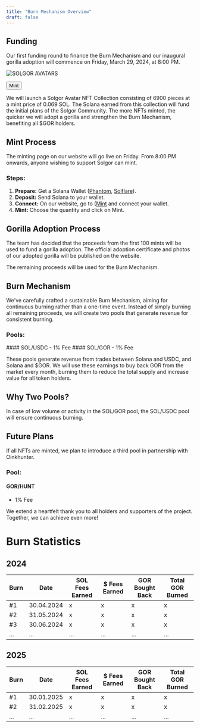 ```yaml
---
title: "Burn Mechanism Overview"
draft: false
---
```


## Funding

Our first funding round to finance the Burn Mechanism and our inaugural gorilla adoption will commence on Friday, March 29, 2024, at 8:00 PM.

![SOLGOR AVATARS](/images/SOLGOR_AVATARS.gif)

<Button href="#" type="solid">Mint</Button>

We will launch a Solgor Avatar NFT Collection consisting of 6900 pieces at a mint price of 0.069 SOL. 
The Solana earned from this collection will fund the initial plans of the Solgor Community. 
The more NFTs minted, the quicker we will adopt a gorilla and strengthen the Burn Mechanism, benefiting all $GOR holders.

## Mint Process

The minting page on our website will go live on Friday. From 8:00 PM onwards, anyone wishing to support Solgor can mint.

### Steps:

1. **Prepare:** Get a Solana Wallet ([Phantom](https://phantom.app/), [Solflare](https://solflare.com/)).
2. **Deposit:** Send Solana to your wallet.
3. **Connect:** On our website, go to ([Mint](https://solgor.app/) and connect your wallet.
4. **Mint:** Choose the quantity and click on Mint.

## Gorilla Adoption Process

The team has decided that the proceeds from the first 100 mints will be used to fund a gorilla adoption. 
The official adoption certificate and photos of our adopted gorilla will be published on the website.

The remaining proceeds will be used for the Burn Mechanism.

## Burn Mechanism

We've carefully crafted a sustainable Burn Mechanism, aiming for continuous burning rather than a one-time event. 
Instead of simply burning all remaining proceeds, we will create two pools that generate revenue for consistent burning.

### Pools:
<Notice type="info">
#### SOL/USDC
- 1% Fee
</Notice>
#### SOL/GOR
- 1% Fee

These pools generate revenue from trades between Solana and USDC, and Solana and $GOR. 
We will use these earnings to buy back GOR from the market every month, burning them to reduce the total supply and increase value for all token holders.

## Why Two Pools?

In case of low volume or activity in the SOL/GOR pool, the SOL/USDC pool will ensure continuous burning.

## Future Plans

If all NFTs are minted, we plan to introduce a third pool in partnership with Oinkhunter.

### Pool:

#### GOR/HUNT
- 1% Fee

We extend a heartfelt thank you to all holders and supporters of the project. 
Together, we can achieve even more!

# Burn Statistics

## 2024

| Burn | Date       | SOL Fees Earned | $ Fees Earned | GOR Bought Back | Total GOR Burned |
|------|------------|-----------------|---------------|-----------------|------------------|
| #1   | 30.04.2024 | x               | x             | x               | x                |
| #2   | 31.05.2024 | x               | x             | x               | x                |
| #3   | 30.06.2024 | x               | x             | x               | x                |
| ...  | ...        | ...             | ...           | ...             | ...              |

## 2025

| Burn | Date       | SOL Fees Earned | $ Fees Earned | GOR Bought Back | Total GOR Burned |
|------|------------|-----------------|---------------|-----------------|------------------|
| #1   | 30.01.2025 | x               | x             | x               | x                |
| #2   | 31.02.2025 | x               | x             | x               | x                |
| ...  | ...        | ...             | ...           | ...             | ...              |
